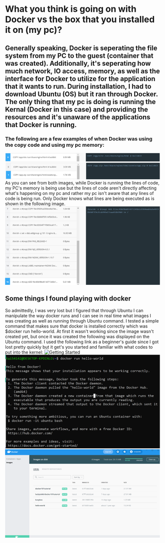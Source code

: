 # What you think is going on with Docker vs the box that you installed it on (my pc)?
## Generally speaking, Docker is seperating the file system from my PC to the guest (container that was created). Additionally, it's seperating how much network, IO access, memory, as well as the interface for Docker to utilize for the application that it wants to run. During installation, I had to download Ubuntu (OS) but it ran through Docker. The only thing that my pc is doing is running the Kernal (Docker in this case) and providing the resources and it's unaware of the applications that Docker is running.

### The following are a few examples of when Docker was using the copy code and using my pc memory:
![Image of First Line of Docker Code](https://github.com/tui54142/CIS-4330/blob/main/Copy_P1.PNG)
![Image of Second Line of Docker Code](https://github.com/tui54142/CIS-4330/blob/main/Copy_P2.PNG)
As you can see from both images, while Docker is running the lines of code, my PC's memory is being use but the lines of code aren't directly affecting what's happening on my pc and rather my pc isn't aware that any lines of code is being run. Only Docker knows what lines are being executed as is shown in the following image.
![Image of Commands In Docker](https://github.com/tui54142/CIS-4330/blob/main/Last_Line.PNG)

## Some things I found playing with docker
So admittedly, I was very lost but I figured that through Ubuntu I can manipulate the way docker runs and I can see in real time what images I was creating as well as running through Ubuntu command. I tested a simple command that makes sure that docker is installed correctly which was $docker run hello-world. At first it wasn't working since the image wasn't created yet, but once it was created the following was displayed on the Ubuntu command.
I used the following link as a beginner's guide since I got lost pretty quickly but it get's you started and familiar with what codes to put into the kernel: ![Getting Started](https://docker-curriculum.com/)
![Image of Commands Using Docker using Ubuntu](https://github.com/tui54142/CIS-4330/blob/main/docker_run_hello-world.PNG)
![Images in Docker](https://github.com/tui54142/CIS-4330/blob/main/images_docker.PNG)



